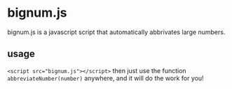 # bignum.js
bignum.js is a javascript script that automatically abbrivates large numbers.

## usage
 ` <script src="bignum.js"></script> `
then just use the function `abbreviateNumber(number)` anywhere, and it will do the work for you!
